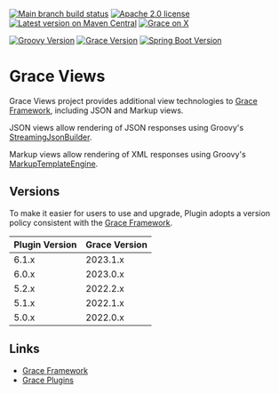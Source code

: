 [![Main branch build status](https://github.com/graceframework/grace-views/workflows/Grace%20CI/badge.svg?style=flat)](https://github.com/graceframework/grace-views/actions?query=workflow%3A%Grace+CI%22)
[![Apache 2.0 license](https://img.shields.io/badge/License-APACHE%202.0-green.svg?logo=APACHE&style=flat)](https://opensource.org/licenses/Apache-2.0)
[![Latest version on Maven Central](https://img.shields.io/maven-central/v/org.graceframework/views-core.svg?label=Maven%20Central&logo=apache-maven&style=flat)](https://search.maven.org/search?q=g:org.graceframework)
[![Grace on X](https://img.shields.io/twitter/follow/graceframework?style=social)](https://twitter.com/graceframework)

[![Groovy Version](https://img.shields.io/badge/Groovy-4.0.23-blue?style=flat&color=4298b8)](https://groovy-lang.org/releasenotes/groovy-4.0.html)
[![Grace Version](https://img.shields.io/badge/Grace-2023.1.0-blue?style=flat&color=f49b06)](https://github.com/graceframework/grace-framework/releases/tag/v2023.1.0-M1)
[![Spring Boot Version](https://img.shields.io/badge/Spring_Boot-3.1.12-blue?style=flat&color=6db33f)](https://github.com/spring-projects/spring-boot/releases)

# Grace Views

Grace Views project provides additional view technologies to [Grace Framework](https://github.com/graceframework/grace-framework), including JSON and Markup views.

JSON views allow rendering of JSON responses using Groovy's [StreamingJsonBuilder](https://docs.groovy-lang.org/latest/html/documentation/#_streamingjsonbuilder).

Markup views allow rendering of XML responses using Groovy's [MarkupTemplateEngine](https://docs.groovy-lang.org/latest/html/documentation/#_the_markuptemplateengine).


## Versions

To make it easier for users to use and upgrade, Plugin adopts a version policy consistent with the [Grace Framework](https://github.com/graceframework/grace-framework).

| Plugin Version | Grace Version |
|----------------|---------------|
| 6.1.x          | 2023.1.x      |
| 6.0.x          | 2023.0.x      |
| 5.2.x          | 2022.2.x      |
| 5.1.x          | 2022.1.x      |
| 5.0.x          | 2022.0.x      |

## Links

- [Grace Framework](https://github.com/graceframework/grace-framework)
- [Grace Plugins](https://github.com/grace-plugins)
